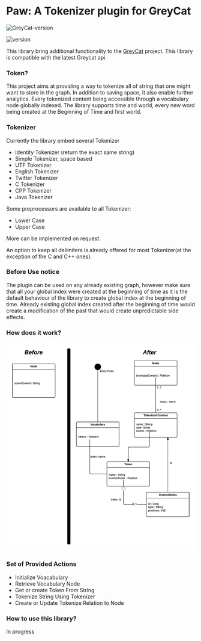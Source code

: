 # Paw: A Tokenizer plugin for GreyCat


![GreyCat-version](https://img.shields.io/badge/GreyCat--version-6--SNAPSHOT-green.svg)

![version](https://img.shields.io/badge/version-0.1--SNAPSHOT-blue.svg)

This library bring additional functionality to the [GreyCat](https://github.com/datathings/greycat) project. 
This library is compatible with the latest Greycat api. 

### Token?

This project aims at providing a way to tokenize all of string that one might want to store in the graph.
In addition to saving space, it also enable further analytics. Every tokenized content being accessible through a vocabulary node globally indexed. 
The library supports time and world, every new word being created at the Beginning of Time and first world.

### Tokenizer

Currently the library embed several Tokenizer

* Identity Tokenizer (return the exact same string)
* Simple Tokenizer, space based
* UTF Tokenizer
* English Tokenizer
* Twitter Tokenizer
* C Tokenizer
* CPP Tokenizer
* Java Tokenizer

Some preprocessors are available to all Tokenizer:

* Lower Case
* Upper Case

More can be implemented on request.

An option to keep all delimiters is already offered for most Tokenizer(at the exception of the C and C++ ones).

### Before Use notice

The plugin can be used on any already existing graph, however make sure that all your global index were created at the beginning of time as it is the default behaviour of the library to create global index at the beginning of time. Already existing global index created after the beginning of time would create a modification of the past that would create unpredictable side effects.

### How does it work?
![schema](doc/schema.png)


### Set of Provided Actions

* Initialize Voacabulary
* Retrieve Vocabulary Node
* Get or create Token From String
* Tokenize String Using Tokenizer
* Create or Update Tokenize Relation to Node


### How to use this library?

In progress
